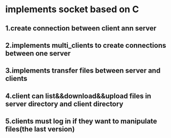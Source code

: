 # implements socket based on C
## 1.create connection between client ann server
## 2.implements multi_clients to create connections between one server
## 3.implements transfer files between server and clients
## 4.client can list&&download&&upload files in server directory and client directory
## 5.clients must log in if they want to manipulate files(the last version)
